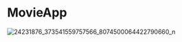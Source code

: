 # MovieApp

![24231876_373541559757566_8074500064422790660_n](https://user-images.githubusercontent.com/27522640/34469277-02cb2ea2-ef24-11e7-8e72-12a854f63267.jpg)
